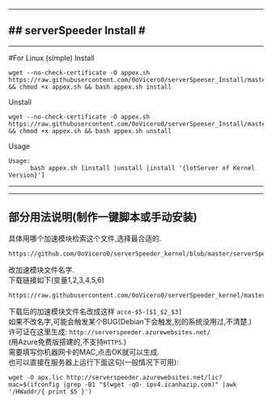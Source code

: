 -----------------------------   
#\#  serverSpeeder Install  \#                           
-----------------------------      
----------------------------- 
#For Linux (simple)
Install
```
wget --no-check-certificate -O appex.sh https://raw.githubusercontent.com/0oVicero0/serverSpeeser_Install/master/appex.sh && chmod +x appex.sh && bash appex.sh install

```    
Unstall    
```
wget --no-check-certificate -O appex.sh https://raw.githubusercontent.com/0oVicero0/serverSpeeser_Install/master/appex.sh && chmod +x appex.sh && bash appex.sh unstall

```  
Usage   
```
Usage:     
      bash appex.sh [install |unstall |install '{lotServer of Kernel Version}']     
```
----------------------------- 
-----------------------------
部分用法说明(制作一键脚本或手动安装)
-----------------------------
具体用哪个加速模块检索这个文件,选择最合适的.         
```
https://github.com/0oVicero0/serverSpeeder_kernel/blob/master/serverSpeeder.txt
```
改加速模块文件名字.       
下载链接如下(变量$1,$2,$3,$4,$5,$6)   
```
https://raw.githubusercontent.com/0oVicero0/serverSpeeder_kernel/master/$1/$2/$3/$4/$5/$6
```
下载后的加速模块文件名改成这样  ```acce-$5-[$1_$2_$3]```         
如果不改名字,可能会触发某个BUG(Debian下会触发,别的系统没用过,不清楚.)        
许可证在这里生成: ```http://serverspeeder.azurewebsites.net/```        
(用Azure免费版搭建的,不支持```HTTPS```.)    
需要填写你机器网卡的MAC,点击OK就可以生成.         
也可以直接在服务器上运行下面这句(一般情况下可用):
```
wget -O apx.lic http://serverspeeder.azurewebsites.net/lic?mac=$(ifconfig |grep -B1 "$(wget -qO- ipv4.icanhazip.com)" |awk '/HWaddr/{ print $5 }')

```


